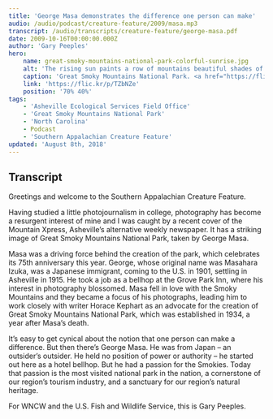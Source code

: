 ```yaml
---
title: 'George Masa demonstrates the difference one person can make'
audio: /audio/podcast/creature-feature/2009/masa.mp3
transcript: /audio/transcripts/creature-feature/george-masa.pdf
date: 2009-10-16T00:00:00.000Z
author: 'Gary Peeples'
hero:
    name: great-smoky-mountains-national-park-colorful-sunrise.jpg
    alt: 'The rising sun paints a row of mountains beautiful shades of purple.'
    caption: 'Great Smoky Mountains National Park. <a href="https://flic.kr/p/TZbNZe">Photo</a> by Steve Harwood, CC BY-NC 2.0.'
    link: 'https://flic.kr/p/TZbNZe'
    position: '70% 40%'
tags:
    - 'Asheville Ecological Services Field Office'
    - 'Great Smoky Mountains National Park'
    - 'North Carolina'
    - Podcast
    - 'Southern Appalachian Creature Feature'
updated: 'August 8th, 2018'
---
```


## Transcript

Greetings and welcome to the Southern Appalachian Creature Feature.

Having studied a little photojournalism in college, photography has become a resurgent interest of mine and I was caught by a recent cover of the Mountain Xpress, Asheville’s alternative weekly newspaper. It has a striking image of Great Smoky Mountains National Park, taken by George Masa.

Masa was a driving force behind the creation of the park, which celebrates its 75th anniversary this year. George, whose original name was Masahara Izuka, was a Japanese immigrant, coming to the U.S. in 1901, settling in Asheville in 1915. He took a job as a bellhop at the Grove Park Inn, where his interest in photography blossomed. Masa fell in love with the Smoky Mountains and they became a focus of his photographs, leading him to work closely with writer Horace Kephart as an advocate for the creation of Great Smoky Mountains National Park, which was established in 1934, a year after Masa’s death.

It’s easy to get cynical about the notion that one person can make a difference. But then there’s George Masa. He was from Japan – an outsider’s outsider. He held no position of power or authority – he started out here as a hotel bellhop. But he had a passion for the Smokies. Today that passion is the most visited national park in the nation, a cornerstone of our region’s tourism industry, and a sanctuary for our region’s natural heritage.

For WNCW and the U.S. Fish and Wildlife Service, this is Gary Peeples.